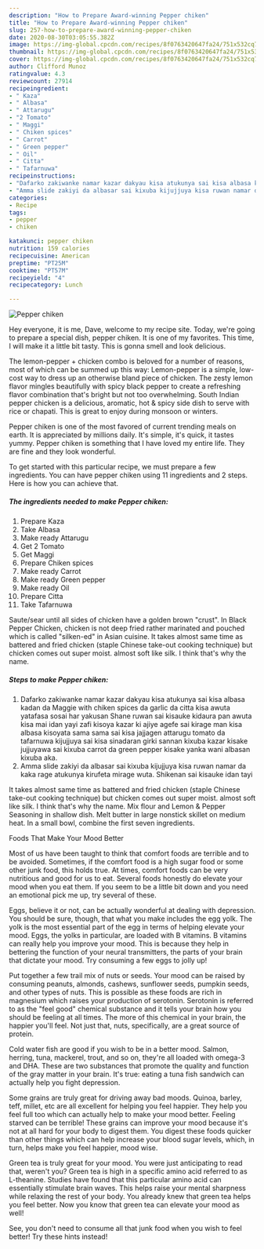 ```yaml
---
description: "How to Prepare Award-winning Pepper chiken"
title: "How to Prepare Award-winning Pepper chiken"
slug: 257-how-to-prepare-award-winning-pepper-chiken
date: 2020-08-30T03:05:55.382Z
image: https://img-global.cpcdn.com/recipes/8f0763420647fa24/751x532cq70/pepper-chiken-recipe-main-photo.jpg
thumbnail: https://img-global.cpcdn.com/recipes/8f0763420647fa24/751x532cq70/pepper-chiken-recipe-main-photo.jpg
cover: https://img-global.cpcdn.com/recipes/8f0763420647fa24/751x532cq70/pepper-chiken-recipe-main-photo.jpg
author: Clifford Munoz
ratingvalue: 4.3
reviewcount: 27914
recipeingredient:
- " Kaza"
- " Albasa"
- " Attarugu"
- "2 Tomato"
- " Maggi"
- " Chiken spices"
- " Carrot"
- " Green pepper"
- " Oil"
- " Citta"
- " Tafarnuwa"
recipeinstructions:
- "Dafarko zakiwanke namar kazar dakyau kisa atukunya sai kisa albasa kadan da Maggie with chiken spices da garlic da citta kisa awuta yatafasa sosai har yakusan Shane ruwan sai kisauke kidaura pan awuta kisa mai idan yayi zafi kisoya kazar ki ajiye agefe sai kirage man kisa albasa kisoyata sama sama sai kisa jajjagen attarugu tomato da tafarnuwa kijujjuya sai kisa sinadaran girki sannan kixuba kazar kisake jujjuyawa sai kixuba carrot da green pepper kisake yanka wani albasan kixuba aka."
- "Amma slide zakiyi da albasar sai kixuba kijujjuya kisa ruwan namar da kaka rage atukunya kirufeta mirage wuta. Shikenan sai kisauke idan tayi"
categories:
- Recipe
tags:
- pepper
- chiken

katakunci: pepper chiken 
nutrition: 159 calories
recipecuisine: American
preptime: "PT25M"
cooktime: "PT57M"
recipeyield: "4"
recipecategory: Lunch

---
```



![Pepper chiken](https://img-global.cpcdn.com/recipes/8f0763420647fa24/751x532cq70/pepper-chiken-recipe-main-photo.jpg)

Hey everyone, it is me, Dave, welcome to my recipe site. Today, we're going to prepare a special dish, pepper chiken. It is one of my favorites. This time, I will make it a little bit tasty. This is gonna smell and look delicious.

The lemon-pepper + chicken combo is beloved for a number of reasons, most of which can be summed up this way: Lemon-pepper is a simple, low-cost way to dress up an otherwise bland piece of chicken. The zesty lemon flavor mingles beautifully with spicy black pepper to create a refreshing flavor combination that&#39;s bright but not too overwhelming. South Indian pepper chicken is a delicious, aromatic, hot &amp; spicy side dish to serve with rice or chapati. This is great to enjoy during monsoon or winters.

Pepper chiken is one of the most favored of current trending meals on earth. It is appreciated by millions daily. It's simple, it's quick, it tastes yummy. Pepper chiken is something that I have loved my entire life. They are fine and they look wonderful.


To get started with this particular recipe, we must prepare a few ingredients. You can have pepper chiken using 11 ingredients and 2 steps. Here is how you can achieve that.

<!--inarticleads1-->

##### The ingredients needed to make Pepper chiken:

1. Prepare  Kaza
1. Take  Albasa
1. Make ready  Attarugu
1. Get 2 Tomato
1. Get  Maggi
1. Prepare  Chiken spices
1. Make ready  Carrot
1. Make ready  Green pepper
1. Make ready  Oil
1. Prepare  Citta
1. Take  Tafarnuwa


Saute/sear until all sides of chicken have a golden brown &#34;crust&#34;. In Black Pepper Chicken, chicken is not deep fried rather marinated and pouched which is called &#34;silken-ed&#34; in Asian cuisine. It takes almost same time as battered and fried chicken (staple Chinese take-out cooking technique) but chicken comes out super moist. almost soft like silk. I think that&#39;s why the name. 

<!--inarticleads2-->

##### Steps to make Pepper chiken:

1. Dafarko zakiwanke namar kazar dakyau kisa atukunya sai kisa albasa kadan da Maggie with chiken spices da garlic da citta kisa awuta yatafasa sosai har yakusan Shane ruwan sai kisauke kidaura pan awuta kisa mai idan yayi zafi kisoya kazar ki ajiye agefe sai kirage man kisa albasa kisoyata sama sama sai kisa jajjagen attarugu tomato da tafarnuwa kijujjuya sai kisa sinadaran girki sannan kixuba kazar kisake jujjuyawa sai kixuba carrot da green pepper kisake yanka wani albasan kixuba aka.
1. Amma slide zakiyi da albasar sai kixuba kijujjuya kisa ruwan namar da kaka rage atukunya kirufeta mirage wuta. Shikenan sai kisauke idan tayi


It takes almost same time as battered and fried chicken (staple Chinese take-out cooking technique) but chicken comes out super moist. almost soft like silk. I think that&#39;s why the name. Mix flour and Lemon &amp; Pepper Seasoning in shallow dish. Melt butter in large nonstick skillet on medium heat. In a small bowl, combine the first seven ingredients. 

Foods That Make Your Mood Better


Most of us have been taught to think that comfort foods are terrible and to be avoided. Sometimes, if the comfort food is a high sugar food or some other junk food, this holds true. At times, comfort foods can be very nutritious and good for us to eat. Several foods honestly do elevate your mood when you eat them. If you seem to be a little bit down and you need an emotional pick me up, try several of these.

Eggs, believe it or not, can be actually wonderful at dealing with depression. You should be sure, though, that what you make includes the egg yolk. The yolk is the most essential part of the egg in terms of helping elevate your mood. Eggs, the yolks in particular, are loaded with B vitamins. B vitamins can really help you improve your mood. This is because they help in bettering the function of your neural transmitters, the parts of your brain that dictate your mood. Try consuming a few eggs to jolly up!

Put together a few trail mix of nuts or seeds. Your mood can be raised by consuming peanuts, almonds, cashews, sunflower seeds, pumpkin seeds, and other types of nuts. This is possible as these foods are rich in magnesium which raises your production of serotonin. Serotonin is referred to as the "feel good" chemical substance and it tells your brain how you should be feeling at all times. The more of this chemical in your brain, the happier you'll feel. Not just that, nuts, specifically, are a great source of protein.

Cold water fish are good if you wish to be in a better mood. Salmon, herring, tuna, mackerel, trout, and so on, they're all loaded with omega-3 and DHA. These are two substances that promote the quality and function of the gray matter in your brain. It's true: eating a tuna fish sandwich can actually help you fight depression. 

Some grains are truly great for driving away bad moods. Quinoa, barley, teff, millet, etc are all excellent for helping you feel happier. They help you feel full too which can actually help to make your mood better. Feeling starved can be terrible! These grains can improve your mood because it's not at all hard for your body to digest them. You digest these foods quicker than other things which can help increase your blood sugar levels, which, in turn, helps make you feel happier, mood wise.

Green tea is truly great for your mood. You were just anticipating to read that, weren't you? Green tea is high in a specific amino acid referred to as L-theanine. Studies have found that this particular amino acid can essentially stimulate brain waves. This helps raise your mental sharpness while relaxing the rest of your body. You already knew that green tea helps you feel better. Now you know that green tea can elevate your mood as well!

See, you don't need to consume all that junk food when you wish to feel better! Try  these hints  instead!

